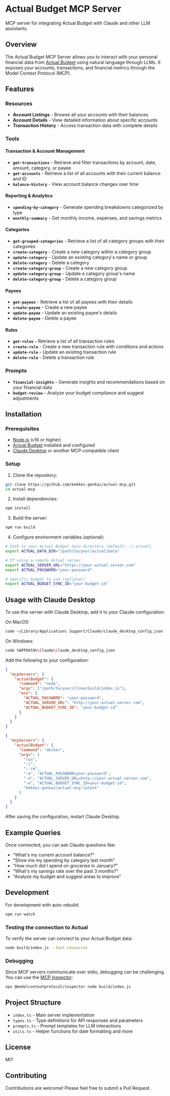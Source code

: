 # Actual Budget MCP Server

MCP server for integrating Actual Budget with Claude and other LLM assistants.

## Overview

The Actual Budget MCP Server allows you to interact with your personal financial data from [Actual Budget](https://actualbudget.com/) using natural language through LLMs. It exposes your accounts, transactions, and financial metrics through the Model Context Protocol (MCP).

## Features

### Resources

- **Account Listings** - Browse all your accounts with their balances
- **Account Details** - View detailed information about specific accounts
- **Transaction History** - Access transaction data with complete details

### Tools

#### Transaction & Account Management

- **`get-transactions`** - Retrieve and filter transactions by account, date, amount, category, or payee
- **`get-accounts`** - Retrieve a list of all accounts with their current balance and ID
- **`balance-history`** - View account balance changes over time

#### Reporting & Analytics

- **`spending-by-category`** - Generate spending breakdowns categorized by type
- **`monthly-summary`** - Get monthly income, expenses, and savings metrics

#### Categories

- **`get-grouped-categories`** - Retrieve a list of all category groups with their categories
- **`create-category`** - Create a new category within a category group
- **`update-category`** - Update an existing category's name or group
- **`delete-category`** - Delete a category
- **`create-category-group`** - Create a new category group
- **`update-category-group`** - Update a category group's name
- **`delete-category-group`** - Delete a category group

#### Payees

- **`get-payees`** - Retrieve a list of all payees with their details
- **`create-payee`** - Create a new payee
- **`update-payee`** - Update an existing payee's details
- **`delete-payee`** - Delete a payee

#### Rules

- **`get-rules`** - Retrieve a list of all transaction rules
- **`create-rule`** - Create a new transaction rule with conditions and actions
- **`update-rule`** - Update an existing transaction rule
- **`delete-rule`** - Delete a transaction rule

### Prompts

- **`financial-insights`** - Generate insights and recommendations based on your financial data
- **`budget-review`** - Analyze your budget compliance and suggest adjustments

## Installation

### Prerequisites

- [Node.js](https://nodejs.org/) (v16 or higher)
- [Actual Budget](https://actualbudget.com/) installed and configured
- [Claude Desktop](https://claude.ai/download) or another MCP-compatible client

### Setup

1. Clone the repository:

```bash
git clone https://github.com/kekkei-genkai/actual-mcp.git
cd actual-mcp
```

2. Install dependencies:

```bash
npm install
```

3. Build the server:

```bash
npm run build
```

4. Configure environment variables (optional):

```bash
# Path to your Actual Budget data directory (default: ~/.actual)
export ACTUAL_DATA_DIR="/path/to/your/actual/data"

# If using a remote Actual server
export ACTUAL_SERVER_URL="https://your-actual-server.com"
export ACTUAL_PASSWORD="your-password"

# Specific budget to use (optional)
export ACTUAL_BUDGET_SYNC_ID="your-budget-id"
```

## Usage with Claude Desktop

To use this server with Claude Desktop, add it to your Claude configuration:

On MacOS:

```bash
code ~/Library/Application\ Support/Claude/claude_desktop_config.json
```

On Windows:

```bash
code %APPDATA%\Claude\claude_desktop_config.json
```

Add the following to your configuration:

```json
{
  "mcpServers": {
    "actualBudget": {
      "command": "node",
      "args": ["/path/to/your/clone/build/index.js"],
      "env": {
        "ACTUAL_PASSWORD": "your-password",
        "ACTUAL_SERVER_URL": "http://your-actual-server.com",
        "ACTUAL_BUDGET_SYNC_ID": "your-budget-id"
      }
    }
  }
}
```

```json
{
  "mcpServers": {
    "actualBudget": {
      "command": "docker",
      "args": [
        "run",
        "-i",
        "--rm",
        "-e", "ACTUAL_PASSWORD=your-password",
        "-e", "ACTUAL_SERVER_URL=http://your-actual-server.com",
        "-e", "ACTUAL_BUDGET_SYNC_ID=your-budget-id",
        "kekkei-genkai/actual-mcp:latest"
      ]
    }
  }
}
```

After saving the configuration, restart Claude Desktop.

## Example Queries

Once connected, you can ask Claude questions like:

- "What's my current account balance?"
- "Show me my spending by category last month"
- "How much did I spend on groceries in January?"
- "What's my savings rate over the past 3 months?"
- "Analyze my budget and suggest areas to improve"

## Development

For development with auto-rebuild:

```bash
npm run watch
```

### Testing the connection to Actual

To verify the server can connect to your Actual Budget data:

```bash
node build/index.js --test-resources
```

### Debugging

Since MCP servers communicate over stdio, debugging can be challenging. You can use the [MCP Inspector](https://github.com/modelcontextprotocol/inspector):

```bash
npx @modelcontextprotocol/inspector node build/index.js
```

## Project Structure

- `index.ts` - Main server implementation
- `types.ts` - Type definitions for API responses and parameters
- `prompts.ts` - Prompt templates for LLM interactions
- `utils.ts` - Helper functions for date formatting and more

## License

MIT

## Contributing

Contributions are welcome! Please feel free to submit a Pull Request.
